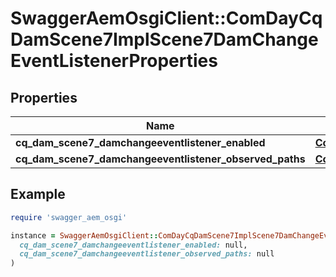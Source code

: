 # SwaggerAemOsgiClient::ComDayCqDamScene7ImplScene7DamChangeEventListenerProperties

## Properties

| Name | Type | Description | Notes |
| ---- | ---- | ----------- | ----- |
| **cq_dam_scene7_damchangeeventlistener_enabled** | [**ConfigNodePropertyBoolean**](ConfigNodePropertyBoolean.md) |  | [optional] |
| **cq_dam_scene7_damchangeeventlistener_observed_paths** | [**ConfigNodePropertyArray**](ConfigNodePropertyArray.md) |  | [optional] |

## Example

```ruby
require 'swagger_aem_osgi'

instance = SwaggerAemOsgiClient::ComDayCqDamScene7ImplScene7DamChangeEventListenerProperties.new(
  cq_dam_scene7_damchangeeventlistener_enabled: null,
  cq_dam_scene7_damchangeeventlistener_observed_paths: null
)
```

